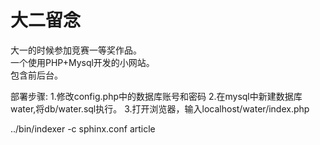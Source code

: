 # 大二留念

大一的时候参加竞赛一等奖作品。<br/>
一个使用PHP+Mysql开发的小网站。<br/>
包含前后台。<br/>

部署步骤:
1.修改config.php中的数据库账号和密码
2.在mysql中新建数据库water,将db/water.sql执行。
3.打开浏览器，输入localhost/water/index.php


../bin/indexer -c sphinx.conf article
